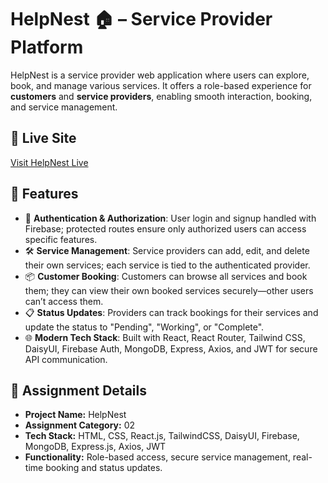 # HelpNest 🏠 – Service Provider Platform

HelpNest is a service provider web application where users can explore, book, and manage various services. It offers a role-based experience for **customers** and **service providers**, enabling smooth interaction, booking, and service management.

## 🔗 Live Site

[Visit HelpNest Live](https://your-live-link.com) <!-- Replace this with your actual live link -->

## 🚀 Features

- 🔐 **Authentication & Authorization**: User login and signup handled with Firebase; protected routes ensure only authorized users can access specific features.
- 🛠️ **Service Management**: Service providers can add, edit, and delete their own services; each service is tied to the authenticated provider.
- 📦 **Customer Booking**: Customers can browse all services and book them; they can view their own booked services securely—other users can’t access them.
- 📋 **Status Updates**: Providers can track bookings for their services and update the status to "Pending", "Working", or "Complete".
- 🌐 **Modern Tech Stack**: Built with React, React Router, Tailwind CSS, DaisyUI, Firebase Auth, MongoDB, Express, Axios, and JWT for secure API communication.

## 📁 Assignment Details

- **Project Name:** HelpNest  
- **Assignment Category:** 02  
- **Tech Stack:** HTML, CSS, React.js, TailwindCSS, DaisyUI, Firebase, MongoDB, Express.js, Axios, JWT  
- **Functionality:** Role-based access, secure service management, real-time booking and status updates.